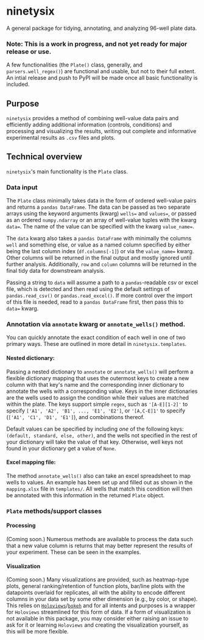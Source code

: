 # ninetysix
A general package for tidying, annotating, and analyzing 96-well plate data.

### Note: This is a work in progress, and not yet ready for major release or use. 

A few functionalities (the `Plate()` class, generally, and `parsers.well_regex()`) are functional and usable, but not to their full extent. An intial release and push to PyPI will be made once all basic functionality is included.

## Purpose
`ninetysix` provides a method of combining well-value data pairs and efficiently adding additional information (controls, conditions) and processing and visualizing the results, writing out complete and informative experimental results as `.csv` files and plots.

## Technical overview
`ninetysix`'s main functionality is the `Plate` class.

### Data input
The `Plate` class minimally takes data in the form of ordered well-value pairs and returns a `pandas DataFrame`. The data can be passed as two separate arrays using the keyword arguments (kwarg) `wells=` and `values=`, or passed as an ordered `numpy.ndarray` or an array of well-value tuples with the kwarg `data=`. The name of the value can be specified with the kwarg `value_name=`.

The `data` kwarg also takes a `pandas DataFrame` with minimally the columns `well` and something else, or value as a named column specified by either being the last column index (`df.columns[-1]`) or via the `value_name=` kwarg. Other columns will be returned in the final output and mostly ignored until further analysis. Additionally, `row` and `column` columns will be returned in the final tidy data for downstream analysis.

Passing a string to `data` will assume a path to a `pandas`-readable csv or excel file, which is detected and then read using the default settings of `pandas.read_csv()` or `pandas.read_excel()`. If more control over the import of this file is needed, read to a `pandas DataFrame` first, then pass this to `data=` kwarg.

### Annotation via `annotate` kwarg or `annotate_wells()` method.
You can quickly annotate the exact condition of each well in one of two primary ways. These are outlined in more detail in `ninetysix.templates`.

#### Nested dictionary:
Passing a nested dictionary to `annotate` or `annotate_wells()` will perform a flexible dictionary mapping that uses the outermost keys to create a new column with that key's name and the corresponding inner dictionary to annotate the wells with a corresponding value. Keys in the inner dictionaries are the wells used to assign the condition while their values are matched within the plate.  The keys support simple `regex`, such as `'[A-E][1-2]'` to specify `['A1', 'A2', 'B1', ..., 'E1', 'E2']`, or `'[A,C-E]1'` to specify (`['A1', 'C1', 'D1', 'E1']`), and combinations thereof.

Default values can be specified by including _one_ of the following keys: `(default, standard, else, other)`, and the wells not specified in the rest of your dictionary will take the value of that key. Otherwise, well keys not found in your dictionary get a value of `None`.

#### Excel mapping file:
The method `annotate_wells()` also can take an excel spreadsheet to map wells to values. An example has been set up and filled out as shown in the `mapping.xlsx` file in `templates/`. All wells that match this condition will then be annotated with this information in the returned `Plate` object.

### `Plate` methods/support classes
#### Processing
(Coming soon.)
Numerous methods are available to process the data such that a new value column is returns that may better represent the results of your experiment. These can be seen in the examples.

#### Visualization
(Coming soon.)
Many visualizations are provided, such as heatmap-type plots, general ranking/retention of function plots, bar/line plots with the datapoints overlaid for replicates, all with the ability to encode different columns in your data set by some other dimension (e.g., by color, or shape). This relies on [`Holoviews`](http://holoviews.org/)/[`bokeh`](https://docs.bokeh.org/en/latest/) and for all intents and purposes is a wrapper for `Holoviews` streamlined for this form of data. If a form of visualization is not available in this package, you may consider either raising an issue to ask for it or learning `Holoviews` and creating the visualization yourself, as this will be more flexible.